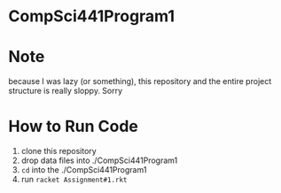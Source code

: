# CompSci441Program1

# Note
because I was lazy (or something), this repository and the entire project structure is really sloppy.  Sorry
 
# How to Run Code
1. clone this repository 
2. drop data files into ./CompSci441Program1
3. `cd` into the ./CompSci441Program1
4. run `racket Assignment#1.rkt`
